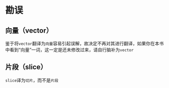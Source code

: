 # 勘误

## 向量（vector）
鉴于将`vector`翻译为`向量`容易引起误解，故决定不再对其进行翻译，如果你在本书中看到“向量”一词，这一定是还未修改过来，请自行脑补为`vector`

## 片段（slice）
`slice`译为`切片`，而不是`片段`
